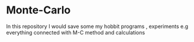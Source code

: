 # Monte-Carlo
In this repository I would save some my hobbit programs , experiments e.g  everything connected with M-C method and calculations

